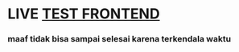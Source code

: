 # LIVE [TEST FRONTEND](https://test-frontend-pt-bara.vercel.app/)

### maaf tidak bisa sampai selesai karena terkendala waktu
